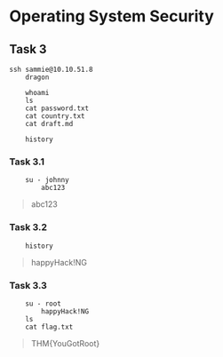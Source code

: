 # Operating System Security

## Task 3

```shell
ssh sammie@10.10.51.8
	dragon
	
	whoami
	ls
	cat password.txt
	cat country.txt
	cat draft.md
	
	history
```


### Task 3.1

```shell
	su - johnny
		abc123
```		

> abc123


### Task 3.2

```shell
	history
```

> happyHack!NG


### Task 3.3

```shell
	su - root
		happyHack!NG
	ls
	cat flag.txt
```

> THM{YouGotRoot}